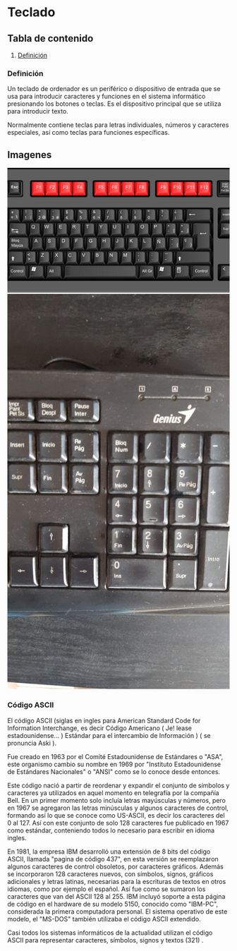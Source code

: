 # Teclado

## Tabla de contenido

1. [Definición](#definición)

### Definición
Un teclado de ordenador es un periférico o dispositivo de entrada que se usa para introducir caracteres y funciones en el sistema informático presionando los botones o teclas. Es el dispositivo principal que se utiliza para introducir texto.

Normalmente contiene teclas para letras individuales, números y caracteres especiales, así como teclas para funciones específicas.

## Imagenes
![teclado](/img/teclado-ordenador.png)
![numerico](/img/numerico.jpg)

### Código ASCII

El código ASCII (siglas en ingles para American Standard Code for Information Interchange, es decir Código Americano ( Je! lease estadounidense... ) Estándar para el intercambio de Información ) ( se pronuncia Aski ).

Fue creado en 1963 por el Comité Estadounidense de Estándares o "ASA", este organismo cambio su nombre en 1969 por "Instituto Estadounidense de Estándares Nacionales" o "ANSI" como se lo conoce desde entonces.

Este código nació a partir de reordenar y expandir el conjunto de símbolos y caracteres ya utilizados en aquel momento en telegrafía por la compañía Bell. En un primer momento solo incluía letras mayúsculas y números, pero en 1967 se agregaron las letras minúsculas y algunos caracteres de control, formando así lo que se conoce como US-ASCII, es decir los caracteres del 0 al 127.
Así con este conjunto de solo 128 caracteres fue publicado en 1967 como estándar, conteniendo todos lo necesario para escribir en idioma ingles.

En 1981, la empresa IBM desarrolló una extensión de 8 bits del código ASCII, llamada "pagina de código 437", en esta versión se reemplazaron algunos caracteres de control obsoletos, por caracteres gráficos. Además se incorporaron 128 caracteres nuevos, con símbolos, signos, gráficos adicionales y letras latinas, necesarias para la escrituras de textos en otros idiomas, como por ejemplo el español. Así fue como se sumaron los caracteres que van del ASCII 128 al 255.
IBM incluyó soporte a esta página de código en el hardware de su modelo 5150, conocido como "IBM-PC", considerada la primera computadora personal. El sistema operativo de este modelo, el "MS-DOS" también utilizaba el código ASCII extendido.

Casi todos los sistemas informáticos de la actualidad utilizan el código ASCII para representar caracteres, símbolos, signos y textos (321) .
